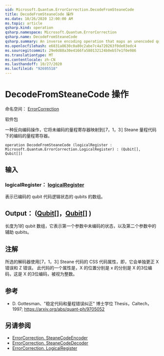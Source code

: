 ```yaml
---
uid: Microsoft.Quantum.ErrorCorrection.DecodeFromSteaneCode
title: DecodeFromSteaneCode 操作
ms.date: 10/26/2020 12:00:00 AM
ms.topic: article
qsharp.kind: operation
qsharp.namespace: Microsoft.Quantum.ErrorCorrection
qsharp.name: DecodeFromSteaneCode
qsharp.summary: An inverse encoding operation that maps an unencoded quantum register to an encoded quantum register under the ⟦7, 1, 3⟧ Steane quantum code.
ms.openlocfilehash: e6831a8630c0a80c2abe7c4a720263f0de03edc4
ms.sourcegitcommit: 29e0d88a30e4166fa580132124b0eb57e1f0e986
ms.translationtype: MT
ms.contentlocale: zh-CN
ms.lasthandoff: 10/27/2020
ms.locfileid: "92695518"
---
```

# <a name="decodefromsteanecode-operation"></a>DecodeFromSteaneCode 操作

命名空间： [ErrorCorrection](xref:Microsoft.Quantum.ErrorCorrection)

软件包 [](https://nuget.org/packages/)


一种反向编码操作，它将未编码的量程寄存器映射到⟦7，1，3⟧ Steane 量程代码下的编码的量程寄存器。

```qsharp
operation DecodeFromSteaneCode (logicalRegister : Microsoft.Quantum.ErrorCorrection.LogicalRegister) : (Qubit[], Qubit[])
```


## <a name="input"></a>输入

### <a name="logicalregister--logicalregister"></a>logicalRegister： [logicalRegister](xref:Microsoft.Quantum.ErrorCorrection.LogicalRegister)

表示已编码的 qubit 代码逻辑状态的 qubits 的数组。



## <a name="output--qubitqubit"></a>Output： ([Qubit](xref:microsoft.quantum.lang-ref.qubit)[]，[Qubit](xref:microsoft.quantum.lang-ref.qubit)[] ) 

长度为1的 qubit 数组，它表示第一个参数中未编码的状态，以及第二个参数中的辅助 qubits。

## <a name="remarks"></a>注解

所选的解码器使用⟦7，1，3⟧ Steane 代码的 CSS 代码属性，即，它会单独更正 X 错误和 Z 错误。 此代码的一个属性是，X 的位置分别是 x 的分别是 X 的3位编码，这是 X 的3位编码，被视为整数。

## <a name="references"></a>参考

- D. Gottesman、"稳定代码和量程错误纠正" 博士学位 Thesis，Caltech，1997; https://arxiv.org/abs/quant-ph/9705052

## <a name="see-also"></a>另请参阅

- [ErrorCorrection. SteaneCodeEncoder](xref:Microsoft.Quantum.ErrorCorrection.SteaneCodeEncoder)
- [ErrorCorrection. SteaneCodeDecoder](xref:Microsoft.Quantum.ErrorCorrection.SteaneCodeDecoder)
- [ErrorCorrection. LogicalRegister](xref:Microsoft.Quantum.ErrorCorrection.LogicalRegister)